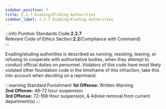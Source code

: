 ```yaml
---
sidebar_position: 7
title: 2.2.7 Evading/Eluding Authorities
sidebar_label: 2.2.7 Evading/Eluding Authorities
---
```


:::info
Punitive Standards Code:<Highlight color="#E46C07">**2.2.7**</Highlight> <br />
Relevant Code of Ethics Section:<Highlight color="#18A304">**2.2**</Highlight>(Compliance with Command) <br />
:::

Evading/eluding authorities is described as running, resisting, leaving, or refusing to cooperate with authoritative bodies, when they attempt to conduct official duties on personnel. Violators of this code have most likely violated other foundation code in the timeframe of this infraction, take this into account when deciding on a reprimand.

:::warning Standard Punishment
**1st Offense:** Written Warning <br />
**2nd Offense:** 48-72 hour suspension <br />
**3rd Offense:** 72-168 Hour suspension, & Advise removal from current department(s)
:::